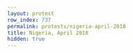 ```yaml
---
layout: protest
row_index: 737
permalink: protests/nigeria-april-2018
title: Nigeria, April 2018
hidden: true
---
```

